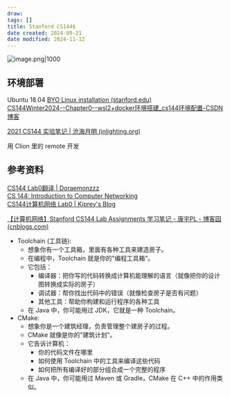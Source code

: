 ```yaml
---
draw:
tags: []
title: Stanford CS144$
date created: 2024-09-21
date modified: 2024-11-12
---
```


![image.png|1000](https://imagehosting4picgo.oss-cn-beijing.aliyuncs.com/imagehosting/fix-dir%2Fpicgo%2Fpicgo-clipboard-images%2F2024%2F09%2F23%2F11-51-40-d83ae1e55a6a6ef17e6e6b169e730006-202409231151421-2ce186.png)

## 环境部署

Ubuntu 18.04 [BYO Linux installation (stanford.edu)](https://stanford.edu/class/cs144/vm_howto/vm-howto-byo.html)  
[CS144Winter2024--Chapter0--wsl2+docker环境搭建_cs144环境配置-CSDN博客](https://blog.csdn.net/weixin_73074012/article/details/135847082)

[2021 CS144 实验笔记 | 沧海月明 (inlighting.org)](https://www.inlighting.org/archives/2021-cs144-notes)

用 Clion 里的 remote 开发

## 参考资料

[CS144 Lab0翻译 | Doraemonzzz](https://doraemonzzz.com/2022/01/30/2022-1-30-CS144-Lab0%E7%BF%BB%E8%AF%91/)  
[CS 144: Introduction to Computer Networking](https://cs144.github.io/)  
[CS144计算机网络 Lab0 | Kiprey's Blog](https://kiprey.github.io/2021/11/cs144-lab0/)

[【计算机网络】Stanford CS144 Lab Assignments 学习笔记 - 康宇PL - 博客园 (cnblogs.com)](https://www.cnblogs.com/kangyupl/p/stanford_cs144_labs.html)

- Toolchain (工具链):
    - 想象你有一个工具箱，里面有各种工具来建造房子。
    - 在编程中，Toolchain 就是你的"编程工具箱"。
    - 它包括：
        - 编译器：把你写的代码转换成计算机能理解的语言（就像把你的设计图转换成实际的房子）
        - 调试器：帮你找出代码中的错误（就像检查房子是否有问题）
        - 其他工具：帮助你构建和运行程序的各种工具
    - 在 Java 中，你可能用过 JDK，它就是一种 Toolchain。
- CMake:
    - 想象你是一个建筑经理，负责管理整个建房子的过程。
    - CMake 就像是你的"建筑计划"。
    - 它告诉计算机：
        - 你的代码文件在哪里
        - 如何使用 Toolchain 中的工具来编译这些代码
        - 如何把所有编译好的部分组合成一个完整的程序
    - 在 Java 中，你可能用过 Maven 或 Gradle，CMake 在 C++ 中的作用类似。

